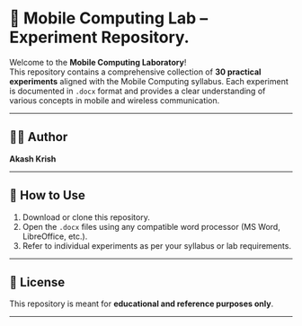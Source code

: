 # 📱 Mobile Computing Lab – Experiment Repository.

Welcome to the **Mobile Computing Laboratory**!  
This repository contains a comprehensive collection of **30 practical experiments** 
aligned with the Mobile Computing syllabus. Each experiment is documented in `.docx` 
format and provides a clear understanding of various concepts in mobile and wireless communication.

---

## 🧑‍💻 Author

**Akash Krish**  

---

## 📌 How to Use

1. Download or clone this repository.
2. Open the `.docx` files using any compatible word processor (MS Word, LibreOffice, etc.).
3. Refer to individual experiments as per your syllabus or lab requirements.

---

## 📜 License

This repository is meant for **educational and reference purposes only**.  

---

